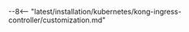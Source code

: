 [kong-ing-controller-customization-docs]:    deployment.md
[wallarm-mode-docs]:                         ../../../admin-en/configure-wallarm-mode.md
[applications-docs]:                         ../../../user-guides/settings/applications.md
[passive-vuln-detection-docs]:               ../../../about-wallarm/detecting-vulnerabilities.md#passive-detection
[active-threat-ver-docs]:                    ../../../about-wallarm/detecting-vulnerabilities.md#active-threat-verification
[subscription-docs]:                         ../../../about-wallarm/subscription-plans.md#subscription-plans
[get-tenant-via-api-docs]:                   ../../multi-tenant/configure-accounts.md#step-3-create-the-tenant-via-the-wallarm-api
[multitenancy-overview]:                    ../../multi-tenant/overview.md
[get-tenant-uuids-docs]:                    ../../../updating-migrating/older-versions/multi-tenant.md#get-uuids-of-your-tenants
[available-filtration-modes]:               ../../../admin-en/configure-wallarm-mode.md#available-filtration-modes
[general-settings-ui-docs]:                 ../../../admin-en/configure-wallarm-mode.md#setting-up-the-general-filtration-rule-in-wallarm-console
[wallarm-mode-rule-docs]:                   ../../../admin-en/configure-wallarm-mode.md#setting-up-the-filtration-rules-on-the-rules-tab
[integrations-docs]:                        ../../../user-guides/settings/integrations/integrations-intro.md
[ip-lists-docs]:                            ../../../user-guides/ip-lists/overview.md
[rules-docs]:                               ../../../user-guides/rules/rules.md

--8<-- "latest/installation/kubernetes/kong-ingress-controller/customization.md"